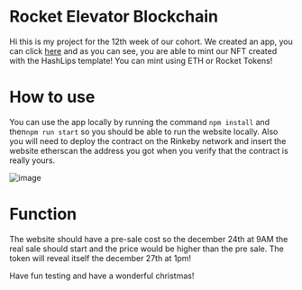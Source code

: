 # Rocket Elevator Blockchain
Hi this is my project for the 12th week of our cohort. We created an app, you can click [here](https://afternoon-waters-45623.herokuapp.com/) and as you can see, you are able to mint our NFT created with the HashLips template! You can mint using ETH or Rocket Tokens!

# How to use
You can use the app locally by running the command `npm install` and then`npm run start` so you should be able to run the website locally.
Also you will need to deploy the contract on the Rinkeby network and insert the website etherscan the address you got when you verify that the contract is really yours.

![image](https://user-images.githubusercontent.com/63308626/147414813-520e4893-2911-4233-a023-dfb8814b18e4.png)

# Function
The website should have a pre-sale cost so the december 24th at 9AM the real sale should start and the price would be higher than the pre sale.
The token will reveal itself the december 27th at 1pm!

Have fun testing and have a wonderful christmas!
